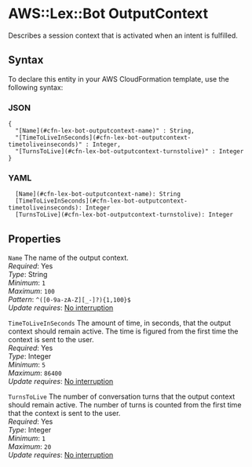 # AWS::Lex::Bot OutputContext<a name="aws-properties-lex-bot-outputcontext"></a>

Describes a session context that is activated when an intent is fulfilled\.

## Syntax<a name="aws-properties-lex-bot-outputcontext-syntax"></a>

To declare this entity in your AWS CloudFormation template, use the following syntax:

### JSON<a name="aws-properties-lex-bot-outputcontext-syntax.json"></a>

```
{
  "[Name](#cfn-lex-bot-outputcontext-name)" : String,
  "[TimeToLiveInSeconds](#cfn-lex-bot-outputcontext-timetoliveinseconds)" : Integer,
  "[TurnsToLive](#cfn-lex-bot-outputcontext-turnstolive)" : Integer
}
```

### YAML<a name="aws-properties-lex-bot-outputcontext-syntax.yaml"></a>

```
  [Name](#cfn-lex-bot-outputcontext-name): String
  [TimeToLiveInSeconds](#cfn-lex-bot-outputcontext-timetoliveinseconds): Integer
  [TurnsToLive](#cfn-lex-bot-outputcontext-turnstolive): Integer
```

## Properties<a name="aws-properties-lex-bot-outputcontext-properties"></a>

`Name`  <a name="cfn-lex-bot-outputcontext-name"></a>
The name of the output context\.  
*Required*: Yes  
*Type*: String  
*Minimum*: `1`  
*Maximum*: `100`  
*Pattern*: `^([0-9a-zA-Z][_-]?){1,100}$`  
*Update requires*: [No interruption](https://docs.aws.amazon.com/AWSCloudFormation/latest/UserGuide/using-cfn-updating-stacks-update-behaviors.html#update-no-interrupt)

`TimeToLiveInSeconds`  <a name="cfn-lex-bot-outputcontext-timetoliveinseconds"></a>
The amount of time, in seconds, that the output context should remain active\. The time is figured from the first time the context is sent to the user\.  
*Required*: Yes  
*Type*: Integer  
*Minimum*: `5`  
*Maximum*: `86400`  
*Update requires*: [No interruption](https://docs.aws.amazon.com/AWSCloudFormation/latest/UserGuide/using-cfn-updating-stacks-update-behaviors.html#update-no-interrupt)

`TurnsToLive`  <a name="cfn-lex-bot-outputcontext-turnstolive"></a>
The number of conversation turns that the output context should remain active\. The number of turns is counted from the first time that the context is sent to the user\.  
*Required*: Yes  
*Type*: Integer  
*Minimum*: `1`  
*Maximum*: `20`  
*Update requires*: [No interruption](https://docs.aws.amazon.com/AWSCloudFormation/latest/UserGuide/using-cfn-updating-stacks-update-behaviors.html#update-no-interrupt)